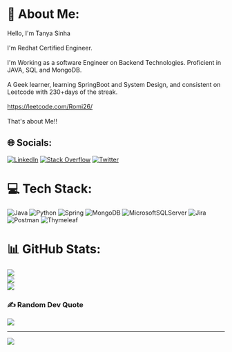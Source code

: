 # 💫 About Me:
Hello, I'm Tanya Sinha<br><br>I'm Redhat Certified Engineer.<br><br>I'm Working as a software Engineer on Backend Technologies. Proficient in JAVA, SQL and MongoDB.<br><br>A Geek learner, learning SpringBoot and System Design, and consistent on Leetcode with 230+days of the streak.<br><br>https://leetcode.com/Romi26/<br><br>That's about Me!!<br>


## 🌐 Socials:
[![LinkedIn](https://img.shields.io/badge/LinkedIn-%230077B5.svg?logo=linkedin&logoColor=white)](https://linkedin.com/in/tanya26) [![Stack Overflow](https://img.shields.io/badge/-Stackoverflow-FE7A16?logo=stack-overflow&logoColor=white)](https://stackoverflow.com/users/19748822) [![Twitter](https://img.shields.io/badge/Twitter-%231DA1F2.svg?logo=Twitter&logoColor=white)](https://twitter.com/Sinha_tanya26) 

# 💻 Tech Stack:
![Java](https://img.shields.io/badge/java-%23ED8B00.svg?style=plastic&logo=java&logoColor=white) ![Python](https://img.shields.io/badge/python-3670A0?style=plastic&logo=python&logoColor=ffdd54) ![Spring](https://img.shields.io/badge/spring-%236DB33F.svg?style=plastic&logo=spring&logoColor=white) ![MongoDB](https://img.shields.io/badge/MongoDB-%234ea94b.svg?style=plastic&logo=mongodb&logoColor=white) ![MicrosoftSQLServer](https://img.shields.io/badge/Microsoft%20SQL%20Sever-CC2927?style=plastic&logo=microsoft%20sql%20server&logoColor=white) ![Jira](https://img.shields.io/badge/jira-%230A0FFF.svg?style=plastic&logo=jira&logoColor=white) ![Postman](https://img.shields.io/badge/Postman-FF6C37?style=plastic&logo=postman&logoColor=white) ![Thymeleaf](https://img.shields.io/badge/Thymeleaf-%23005C0F.svg?style=plastic&logo=Thymeleaf&logoColor=white)
# 📊 GitHub Stats:
![](https://github-readme-stats.vercel.app/api?username=tanya26romi&theme=dark&hide_border=false&include_all_commits=true&count_private=true)<br/>
![](https://github-readme-streak-stats.herokuapp.com/?user=tanya26romi&theme=dark&hide_border=false)<br/>
![](https://github-readme-stats.vercel.app/api/top-langs/?username=tanya26romi&theme=dark&hide_border=false&include_all_commits=true&count_private=true&layout=compact)

### ✍️ Random Dev Quote
![](https://quotes-github-readme.vercel.app/api?type=horizontal&theme=radical)

---
[![](https://visitcount.itsvg.in/api?id=tanya26romi&icon=0&color=0)](https://visitcount.itsvg.in)

<!-- Proudly created with GPRM ( https://gprm.itsvg.in ) -->
